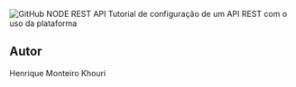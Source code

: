 ![GitHub](https://img.shields.io/github/license/Henrique/node-rest)
NODE REST API
Tutorial de configuração de um API REST com o uso da plataforma
## Autor
Henrique Monteiro Khouri
